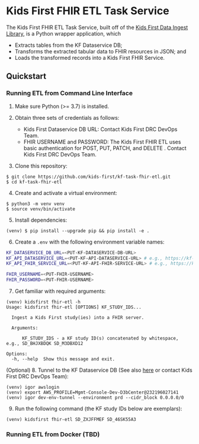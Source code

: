 # Kids First FHIR ETL Task Service

The Kids First FHIR ETL Task Service, built off of the [Kids First Data Ingest Library](https://github.com/kids-first/kf-lib-data-ingest), is a Python wrapper application, which

- Extracts tables from the KF Dataservice DB;
- Transforms the extracted tabular data to FHIR resources in JSON; and
- Loads the transformed records into a Kids First FHIR Service.

## Quickstart

### Running ETL from Command Line Interface

1. Make sure Python (>= 3.7) is installed.

2. Obtain three sets of credentials as follows:

   - Kids First Dataservice DB URL: Contact Kids First DRC DevOps Team.
   - FHIR USERNAME and PASSWORD: The Kids First FHIR ETL uses basic authentication for POST, PUT, PATCH, and DELETE . Contact Kids First DRC DevOps Team.

3. Clone this repository:

```
$ git clone https://github.com/kids-first/kf-task-fhir-etl.git
$ cd kf-task-fhir-etl
```

4. Create and activate a virtual environment:

```
$ python3 -m venv venv
$ source venv/bin/activate
```

5. Install dependencies:

```
(venv) $ pip install --upgrade pip && pip install -e .
```

6. Create a `.env` with the following environment variable names:

```bash
KF_DATASERVICE_DB_URL=<PUT-KF-DATASERVICE-DB-URL>
KF_API_DATASERVICE_URL=<PUT-KF-API-DATASERVICE-URL> # e.g., https://kf-api-dataservice.kidsfirstdrc.org/
KF_API_FHIR_SERVICE_URL=<PUT-KF-API-FHIR-SERVICE-URL> # e.g., https://kf-api-fhir-service.kidsfirstdrc.org

FHIR_USERNAME=<PUT-FHIR-USERNAME>
FHIR_PASSWORD=<PUT-FHIR-USERNAME>
```

7. Get familiar with required arguments:

```
(venv) kidsfirst fhir-etl -h
Usage: kidsfirst fhir-etl [OPTIONS] KF_STUDY_IDS...

  Ingest a Kids First study(ies) into a FHIR server.

  Arguments:

      KF_STUDY_IDS - a KF study ID(s) concatenated by whitespace, e.g., SD_BHJXBDQK SD_M3DBXD12

Options:
  -h, --help  Show this message and exit.
```

(Optional) 8. Tunnel to the KF Dataservice DB (See also [here](https://github.com/d3b-center/d3b-cli-igor) or contact Kids First DRC DevOps Team):

```
(venv) igor awslogin
(venv) export AWS_PROFILE=Mgmt-Console-Dev-D3bCenter@232196027141
(venv) igor dev-env-tunnel --environment prd --cidr_block 0.0.0.0/0
```

9. Run the following command (the KF study IDs below are exemplars):

```
(venv) kidsfirst fhir-etl SD_ZXJFFMEF SD_46SK55A3
```

### Running ETL from Docker (TBD)
